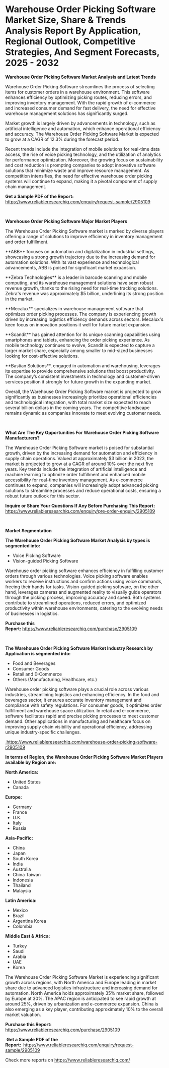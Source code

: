 <p><h1>Warehouse Order Picking Software Market Size, Share & Trends Analysis Report By Application, Regional Outlook, Competitive Strategies, And Segment Forecasts, 2025 - 2032</h1></p><p><strong>Warehouse Order Picking Software Market Analysis and Latest Trends</strong></p>
<p><p>Warehouse Order Picking Software streamlines the process of selecting items for customer orders in a warehouse environment. This software enhances efficiency by optimizing picking routes, reducing errors, and improving inventory management. With the rapid growth of e-commerce and increased consumer demand for fast delivery, the need for effective warehouse management solutions has significantly surged. </p><p>Market growth is largely driven by advancements in technology, such as artificial intelligence and automation, which enhance operational efficiency and accuracy. The Warehouse Order Picking Software Market is expected to grow at a CAGR of 12.3% during the forecast period. </p><p>Recent trends include the integration of mobile solutions for real-time data access, the rise of voice picking technology, and the utilization of analytics for performance optimization. Moreover, the growing focus on sustainability and cost reduction is prompting companies to adopt innovative software solutions that minimize waste and improve resource management. As competition intensifies, the need for effective warehouse order picking systems will continue to expand, making it a pivotal component of supply chain management.</p></p>
<p><strong>Get a Sample PDF of the Report:&nbsp;</strong> <a href="https://www.reliableresearchiq.com/enquiry/request-sample/2905109?utm_campaign=2738&utm_medium=2&utm_source=Github&utm_content=ia&utm_term=12032025&utm_id=warehouse-order-picking-software">https://www.reliableresearchiq.com/enquiry/request-sample/2905109</a></p>
<p>&nbsp;</p>
<p><strong>Warehouse Order Picking Software Major Market Players</strong></p>
<p><p>The Warehouse Order Picking Software market is marked by diverse players offering a range of solutions to improve efficiency in inventory management and order fulfillment.</p><p>**ABB** focuses on automation and digitalization in industrial settings, showcasing a strong growth trajectory due to the increasing demand for automation solutions. With its vast experience and technological advancements, ABB is poised for significant market expansion.</p><p>**Zebra Technologies** is a leader in barcode scanning and mobile computing, and its warehouse management solutions have seen robust revenue growth, thanks to the rising need for real-time tracking solutions. Zebra's revenue was approximately $5 billion, underlining its strong position in the market.</p><p>**Mecalux** specializes in warehouse management software that optimizes order picking processes. The company is experiencing growth driven by increasing logistics efficiency demands across sectors. Mecalux's keen focus on innovation positions it well for future market expansion.</p><p>**Scandit** has gained attention for its unique scanning capabilities using smartphones and tablets, enhancing the order picking experience. As mobile technology continues to evolve, Scandit is expected to capture a larger market share, especially among smaller to mid-sized businesses looking for cost-effective solutions.</p><p>**Bastian Solutions**, engaged in automation and warehousing, leverages its expertise to provide comprehensive solutions that boost productivity. The company’s consistent investments in technology and customer-driven services position it strongly for future growth in the expanding market.</p><p>Overall, the Warehouse Order Picking Software market is projected to grow significantly as businesses increasingly prioritize operational efficiencies and technological integration, with total market size expected to reach several billion dollars in the coming years. The competitive landscape remains dynamic as companies innovate to meet evolving customer needs.</p></p>
<p>&nbsp;</p>
<p><strong>What Are The Key Opportunities For Warehouse Order Picking Software Manufacturers?</strong></p>
<p><p>The Warehouse Order Picking Software market is poised for substantial growth, driven by the increasing demand for automation and efficiency in supply chain operations. Valued at approximately $3 billion in 2023, the market is projected to grow at a CAGR of around 10% over the next five years. Key trends include the integration of artificial intelligence and machine learning to optimize order fulfillment and enhanced mobile accessibility for real-time inventory management. As e-commerce continues to expand, companies will increasingly adopt advanced picking solutions to streamline processes and reduce operational costs, ensuring a robust future outlook for this sector.</p></p>
<p><strong>Inquire or Share Your Questions If Any Before Purchasing This Report:</strong> <a href="https://www.reliableresearchiq.com/enquiry/pre-order-enquiry/2905109?utm_campaign=2738&utm_medium=2&utm_source=Github&utm_content=ia&utm_term=12032025&utm_id=warehouse-order-picking-software">https://www.reliableresearchiq.com/enquiry/pre-order-enquiry/2905109</a></p>
<p>&nbsp;</p>
<p><strong>Market Segmentation</strong></p>
<p><strong>The Warehouse Order Picking Software Market Analysis by types is segmented into:</strong></p>
<p><ul><li>Voice Picking Software</li><li>Vision-guided Picking Software</li></ul></p>
<p><p>Warehouse order picking software enhances efficiency in fulfilling customer orders through various technologies. Voice picking software enables workers to receive instructions and confirm actions using voice commands, freeing their hands for tasks. Vision-guided picking software, on the other hand, leverages cameras and augmented reality to visually guide operators through the picking process, improving accuracy and speed. Both systems contribute to streamlined operations, reduced errors, and optimized productivity within warehouse environments, catering to the evolving needs of businesses in logistics.</p></p>
<p><strong>Purchase this Report:&nbsp;</strong><a href="https://www.reliableresearchiq.com/purchase/2905109?utm_campaign=2738&utm_medium=2&utm_source=Github&utm_content=ia&utm_term=12032025&utm_id=warehouse-order-picking-software">https://www.reliableresearchiq.com/purchase/2905109</a></p>
<p>&nbsp;</p>
<p><strong>The Warehouse Order Picking Software Market Industry Research by Application is segmented into:</strong></p>
<p><ul><li>Food and Beverages</li><li>Consumer Goods</li><li>Retail and E-Commerce</li><li>Others (Manufacturing, Healthcare, etc.)</li></ul></p>
<p><p>Warehouse order picking software plays a crucial role across various industries, streamlining logistics and enhancing efficiency. In the food and beverages sector, it ensures accurate inventory management and compliance with safety regulations. For consumer goods, it optimizes order fulfillment and warehouse space utilization. In retail and e-commerce, software facilitates rapid and precise picking processes to meet customer demand. Other applications in manufacturing and healthcare focus on improving supply chain visibility and operational efficiency, addressing unique industry-specific challenges.</p></p>
<p><a href="https://www.reliableresearchiq.com/warehouse-order-picking-software-r2905109?utm_campaign=2738&utm_medium=2&utm_source=Github&utm_content=ia&utm_term=12032025&utm_id=warehouse-order-picking-software">&nbsp;https://www.reliableresearchiq.com/warehouse-order-picking-software-r2905109</a></p>
<p><strong>In terms of Region, the Warehouse Order Picking Software Market Players available by Region are:</strong></p>
<p>
    <p> <strong> North America: </strong>
        <ul>
            <li>United States</li>
            <li>Canada</li>
        </ul>
        </p> 
    <p> <strong> Europe: </strong>
        <ul>
            <li>Germany</li>
            <li>France</li>
            <li>U.K.</li>
            <li>Italy</li>
            <li>Russia</li>
        </ul>
        </p> 
    <p> <strong> Asia-Pacific: </strong>
        <ul>
            <li>China</li>
            <li>Japan</li>
            <li>South Korea</li>
            <li>India</li>
            <li>Australia</li>
            <li>China Taiwan</li>
            <li>Indonesia</li>
            <li>Thailand</li>
            <li>Malaysia</li>
        </ul>
        </p> 
    <p> <strong> Latin America: </strong>
        <ul>
            <li>Mexico</li>
            <li>Brazil</li>
            <li>Argentina Korea</li>
            <li>Colombia</li>
        </ul>
        </p> 
    <p> <strong> Middle East & Africa: </strong>
        <ul>
            <li>Turkey</li>
            <li>Saudi</li>
            <li>Arabia</li>
            <li>UAE</li>
            <li>Korea</li>
        </ul>
    </p>
    </p>
<p><p>The Warehouse Order Picking Software Market is experiencing significant growth across regions, with North America and Europe leading in market share due to advanced logistics infrastructure and increasing demand for automation. North America holds approximately 35% market share, followed by Europe at 30%. The APAC region is anticipated to see rapid growth at around 25%, driven by urbanization and e-commerce expansion. China is also emerging as a key player, contributing approximately 10% to the overall market valuation.</p></p>
<p><strong>Purchase this Report: </strong><a href="https://www.reliableresearchiq.com/purchase/2905109?utm_campaign=2738&utm_medium=2&utm_source=Github&utm_content=ia&utm_term=12032025&utm_id=warehouse-order-picking-software">https://www.reliableresearchiq.com/purchase/2905109</a></p>
<p>&nbsp;<strong>Get a Sample PDF of the Report:&nbsp;&nbsp;</strong><a href="https://www.reliableresearchiq.com/enquiry/request-sample/2905109?utm_campaign=2738&utm_medium=2&utm_source=Github&utm_content=ia&utm_term=12032025&utm_id=warehouse-order-picking-software">https://www.reliableresearchiq.com/enquiry/request-sample/2905109</a></p>
<p><strong></strong></p>
<p>Check more reports on <a href="https://www.reliableresearchiq.com/?utm_campaign=2738&utm_medium=2&utm_source=Github&utm_content=ia&utm_term=12032025&utm_id=warehouse-order-picking-software">https://www.reliableresearchiq.com/</a></p>